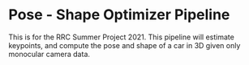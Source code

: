 # Pose - Shape Optimizer Pipeline
This is for the RRC Summer Project 2021. This pipeline will estimate keypoints, and compute the pose and shape of a car in 3D given only monocular camera data.
